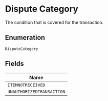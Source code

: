 
# Dispute Category

The condition that is covered for the transaction.

## Enumeration

`DisputeCategory`

## Fields

| Name |
|  --- |
| `ITEMNOTRECEIVED` |
| `UNAUTHORIZEDTRANSACTION` |

